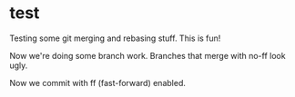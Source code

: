# test

Testing some git merging and rebasing stuff. This is fun!

Now we're doing some branch work. Branches that merge with no-ff look ugly.

Now we commit with ff (fast-forward) enabled.
